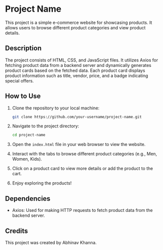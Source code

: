 # Project Name

This project is a simple e-commerce website for showcasing products. It allows users to browse different product categories and view product details.

## Description

The project consists of HTML, CSS, and JavaScript files. It utilizes Axios for fetching product data from a backend server and dynamically generates product cards based on the fetched data. Each product card displays product information such as title, vendor, price, and a badge indicating special offers.

## How to Use

1. Clone the repository to your local machine:

    ```bash
    git clone https://github.com/your-username/project-name.git
    ```

2. Navigate to the project directory:

    ```bash
    cd project-name
    ```

3. Open the `index.html` file in your web browser to view the website.

4. Interact with the tabs to browse different product categories (e.g., Men, Women, Kids).

5. Click on a product card to view more details or add the product to the cart.

6. Enjoy exploring the products!

## Dependencies

- Axios: Used for making HTTP requests to fetch product data from the backend server.

## Credits

This project was created by Abhinav Khanna.



